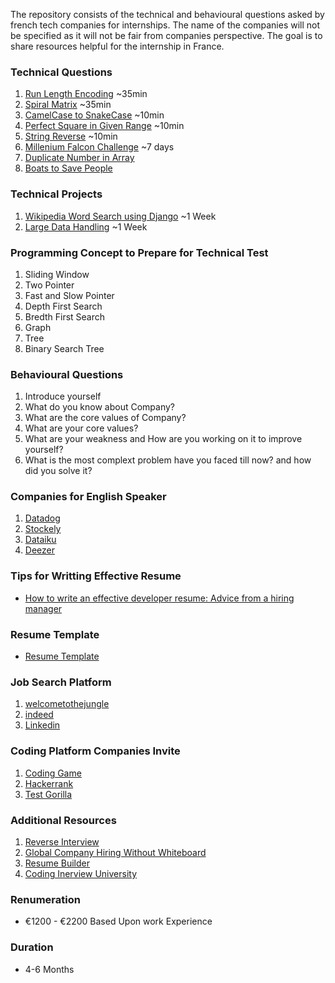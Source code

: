 The repository consists of the technical and behavioural questions asked by french tech companies for internships. The name of the companies will not be specified as it will not be fair from companies perspective. The goal is to share resources helpful for the internship in France.


### Technical Questions
1. [Run Length Encoding](https://leetcode.com/problems/string-compression/) ~35min
2. [Spiral Matrix](https://leetcode.com/problems/spiral-matrix/) ~35min
3. [CamelCase to SnakeCase](https://www.geeksforgeeks.org/python-program-to-convert-camel-case-string-to-snake-case/) ~10min
4. [Perfect Square in Given Range](https://www.geeksforgeeks.org/print-all-perfect-squares-from-the-given-range/) ~10min
5. [String Reverse](https://leetcode.com/problems/reverse-string/) ~10min
6. [Millenium Falcon Challenge](https://github.com/dataiku/millenium-falcon-challenge) ~7 days
7. [Duplicate Number in Array](https://leetcode.com/problems/find-the-duplicate-number/)
8. [Boats to Save People](https://leetcode.com/problems/boats-to-save-people/)


### Technical Projects
1. [Wikipedia Word Search using Django](https://github.com/khadkarajesh/wikipedia-word-search) ~1 Week
2. [Large Data Handling](https://github.com/khadkarajesh/assessment) ~1 Week


### Programming Concept to Prepare for Technical Test
1. Sliding Window
2. Two Pointer
3. Fast and Slow Pointer
4. Depth First Search
5. Bredth First Search
6. Graph
7. Tree
8. Binary Search Tree


### Behavioural Questions
1. Introduce yourself
2. What do you know about Company?
3. What are the core values of Company?
4. What are your core values?
5. What are your weakness and How are you working on it to improve yourself?
6. What is the most complext problem have you faced till now? and how did you solve it? 


### Companies for English Speaker
1. [Datadog](https://www.datadoghq.com/)
2. [Stockely](https://www.welcometothejungle.com/fr/companies/stockly-1)
3. [Dataiku](https://www.dataiku.com/)
4. [Deezer](https://www.deezer.com/en/)

### Tips for Writting Effective Resume
- [How to write an effective developer resume: Advice from a hiring manager](https://stackoverflow.blog/2020/11/25/how-to-write-an-effective-developer-resume-advice-from-a-hiring-manager/)

### Resume Template
- [Resume Template](https://blog.pragmaticengineer.com/the-pragmatic-engineers-resume-template/)

### Job Search Platform
1. [welcometothejungle](https://www.welcometothejungle.com/)
2. [indeed](https://indeed.com/)
3. [Linkedin](https://www.linkedin.com/)

### Coding Platform Companies Invite
1. [Coding Game](https://www.codingame.com)
2. [Hackerrank](https://www.hackerrank.com/)
3. [Test Gorilla](https://www.testgorilla.com/)

### Additional Resources
1. [Reverse Interview](https://github.com/viraptor/reverse-interview)
2. [Global Company Hiring Without Whiteboard](https://github.com/poteto/hiring-without-whiteboards)
3. [Resume Builder](https://arc.dev/resume/builder)
4. [Coding Inerview University](https://github.com/jwasham/coding-interview-university)

### Renumeration 
- €1200 - €2200 Based Upon work Experience

### Duration
- 4-6 Months
